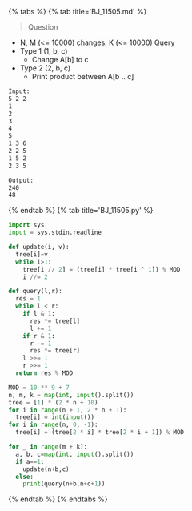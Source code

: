 {% tabs %}
{% tab title='BJ_11505.md' %}

> Question

* N, M (<= 10000) changes, K (<= 10000) Query
* Type 1 (1, b, c)
  * Change A[b] to c
* Type 2 (2, b, c)
  * Print product between A[b .. c]

```txt
Input:
5 2 2
1
2
3
4
5
1 3 6
2 2 5
1 5 2
2 3 5

Output:
240
48
```

{% endtab %}
{% tab title='BJ_11505.py' %}

```py
import sys
input = sys.stdin.readline

def update(i, v):
  tree[i]=v
  while i>1:
    tree[i // 2] = (tree[i] * tree[i ^ 1]) % MOD
    i //= 2

def query(l,r):
  res = 1
  while l < r:
    if l & 1:
      res *= tree[l]
      l += 1
    if r & 1:
      r -= 1
      res *= tree[r]
    l >>= 1
    r >>= 1
  return res % MOD

MOD = 10 ** 9 + 7
n, m, k = map(int, input().split())
tree = [1] * (2 * n + 10)
for i in range(n + 1, 2 * n + 1):
  tree[i] = int(input())
for i in range(n, 0, -1):
  tree[i] = (tree[2 * i] * tree[2 * i + 1]) % MOD

for _ in range(m + k):
  a, b, c=map(int, input().split())
  if a==1:
    update(n+b,c)
  else:
    print(query(n+b,n+c+1))
```

{% endtab %}
{% endtabs %}

